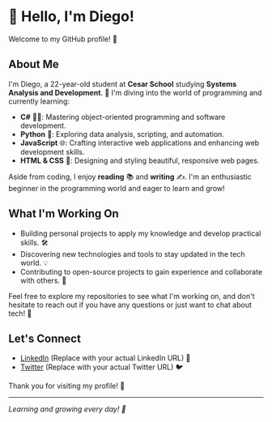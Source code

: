 # 👋 Hello, I'm Diego!

Welcome to my GitHub profile! 🌟

## About Me

I'm Diego, a 22-year-old student at **Cesar School** studying **Systems Analysis and Development**. 🚀 I'm diving into the world of programming and currently learning:

- **C#** 🧑‍💻: Mastering object-oriented programming and software development.
- **Python** 🐍: Exploring data analysis, scripting, and automation.
- **JavaScript** 🌐: Crafting interactive web applications and enhancing web development skills.
- **HTML & CSS** 🎨: Designing and styling beautiful, responsive web pages.

Aside from coding, I enjoy **reading** 📚 and **writing** ✍️. I'm an enthusiastic beginner in the programming world and eager to learn and grow!

## What I'm Working On

- Building personal projects to apply my knowledge and develop practical skills. 🛠️
- Discovering new technologies and tools to stay updated in the tech world. 💡
- Contributing to open-source projects to gain experience and collaborate with others. 🤝

Feel free to explore my repositories to see what I'm working on, and don't hesitate to reach out if you have any questions or just want to chat about tech! 💬

## Let's Connect

- [LinkedIn](https://www.linkedin.com/in/diego) (Replace with your actual LinkedIn URL) 🌟
- [Twitter](https://twitter.com/diego) (Replace with your actual Twitter URL) 🐦

Thank you for visiting my profile! 🙌

---

*Learning and growing every day! 💪*
